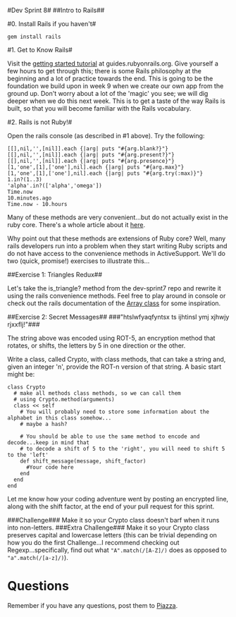 #Dev Sprint 8#
##Intro to Rails##

#0. Install Rails if you haven't#

`gem install rails`

#1. Get to Know Rails#

Visit the [getting started tutorial](http://guides.rubyonrails.org/getting_started.html) at guides.rubyonrails.org. Give yourself a few hours to get through this; there is some Rails philosophy at the beginning and a lot of practice towards the end. This is going to be the foundation we build upon in week 9 when we create our own app from the ground up. Don't worry about a lot of the 'magic' you see; we will dig deeper when we do this next week. This is to get a taste of the way Rails is built, so that you will become familiar with the Rails vocabulary.

#2. Rails is not Ruby!#

Open the rails console (as described in #1 above). Try the following:
```
[[],nil,'',[nil]].each {|arg| puts "#{arg.blank?}"}
[[],nil,'',[nil]].each {|arg| puts "#{arg.present?}"}
[[],nil,'',[nil]].each {|arg| puts "#{arg.presence}"}
[1,'one',[1],['one'],nil].each {|arg| puts "#{arg.max}"}
[1,'one',[1],['one'],nil].each {|arg| puts "#{arg.try(:max)}"}
1.in?(1..3)
'alpha'.in?(['alpha','omega'])
Time.now
10.minutes.ago
Time.now - 10.hours
```

Many of these methods are very convenient...but do not actually exist in the ruby core. There's a whole article about it [here](http://guides.rubyonrails.org/active_support_core_extensions.html#extensions-to-date). 

Why point out that these methods are extensions of Ruby core? Well, many rails developers run into a problem when they start writing Ruby scripts and do not have access to the convenience methods in ActiveSupport. We'll do two (quick, promise!) exercises to illustrate this...

##Exercise 1: Triangles Redux##

Let's take the is_triangle? method from the dev-sprint7 repo and rewrite it using the rails convenience methods. Feel free to play around in console or check out the rails documentation of the [Array class](http://api.rubyonrails.org/classes/Array.html) for some inspiration.

##Exercise 2: Secret Messages##
###"htslwfyaqfyntsx ts ijhtinsl ymj xjhwjy rjxxflj!"###

The string above was encoded using ROT-5, an encryption method that rotates, or shifts, the letters by 5 in one direction or the other.

Write a class, called Crypto, with class methods, that can take a string and, given an integer 'n', provide the ROT-n version of that string. A basic start might be:
```
class Crypto
  # make all methods class methods, so we can call them
  # using Crypto.method(arguments)
  class << self
    # You will probably need to store some information about the alphabet in this class somehow...
    # maybe a hash?

    # You should be able to use the same method to encode and decode...keep in mind that
    # to decode a shift of 5 to the 'right', you will need to shift 5 to the 'left'
    def shift_message(message, shift_factor)
      #Your code here
    end
  end
end
```
Let me know how your coding adventure went by posting an encrypted line, along with the shift factor, at the end of your pull request for this sprint.

###Challenge###
Make it so your Crypto class doesn't barf when it runs into non-letters.
###Extra Challenge###
Make it so your Crypto class preserves capital and lowercase letters (this can be trivial depending on how you do the first Challenge...I recommend checking out Regexp...specifically, find out what `"A".match(/[A-Z]/)` does as opposed to `"a".match(/[a-z]/)`).

# Questions #
Remember if you have any questions, post them to [Piazza](https://piazza.com/class#spring2013/12).